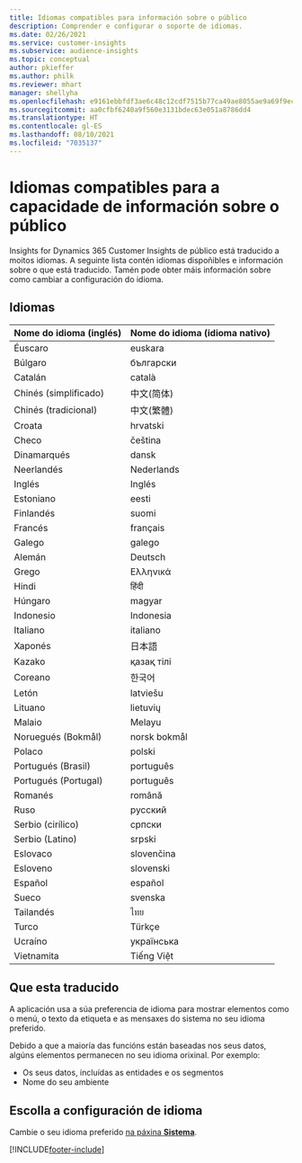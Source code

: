 ```yaml
---
title: Idiomas compatibles para información sobre o público
description: Comprender e configurar o soporte de idiomas.
ms.date: 02/26/2021
ms.service: customer-insights
ms.subservice: audience-insights
ms.topic: conceptual
author: pkieffer
ms.author: philk
ms.reviewer: mhart
manager: shellyha
ms.openlocfilehash: e9161ebbfdf3ae6c48c12cdf7515b77ca49ae8055ae9a69f9ec314bc1247aeaf
ms.sourcegitcommit: aa0cfbf6240a9f560e3131bdec63e051a8786dd4
ms.translationtype: HT
ms.contentlocale: gl-ES
ms.lasthandoff: 08/10/2021
ms.locfileid: "7035137"
---
```

# <a name="supported-languages-for-audience-insights-capability"></a>Idiomas compatibles para a capacidade de información sobre o público

Insights for Dynamics 365 Customer Insights de público está traducido a moitos idiomas. A seguinte lista contén idiomas dispoñibles e información sobre o que está traducido. Tamén pode obter máis información sobre como cambiar a configuración do idioma. 

## <a name="languages"></a>Idiomas

| Nome do idioma (inglés)|  Nome do idioma (idioma nativo) |
| ------------- | ------------- |
| Éuscaro | euskara |
| Búlgaro | български |
| Catalán | català |
| Chinés (simplificado) | 中文(简体) |
| Chinés (tradicional) | 中文(繁體) |
| Croata | hrvatski |
| Checo | čeština |
| Dinamarqués | dansk |
| Neerlandés | Nederlands |
| Inglés | Inglés |
| Estoniano | eesti |
| Finlandés | suomi |
| Francés | français |
| Galego | galego |
| Alemán | Deutsch |
| Grego | Ελληνικά |
| Hindi | हिंदी |
| Húngaro | magyar |
| Indonesio | Indonesia |
| Italiano | italiano |
| Xaponés | 日本語 |
| Kazako | қазақ тілі |
| Coreano | 한국어 |
| Letón | latviešu |
| Lituano | lietuvių |
| Malaio | Melayu |
| Noruegués (Bokmål) | norsk bokmål |
| Polaco | polski |
| Portugués (Brasil) | português |
| Portugués (Portugal) | português |
| Romanés | română |
| Ruso | pусский |
| Serbio (cirílico) | српски |
| Serbio (Latino) | srpski |
| Eslovaco | slovenčina |
| Esloveno | slovenski |
| Español | español |
| Sueco | svenska |
| Tailandés | ไทย |
| Turco | Türkçe |
| Ucraíno | українська |
| Vietnamita | Tiếng Việt |

## <a name="whats-translated"></a>Que esta traducido

A aplicación usa a súa preferencia de idioma para mostrar elementos como o menú, o texto da etiqueta e as mensaxes do sistema no seu idioma preferido.

Debido a que a maioría das funcións están baseadas nos seus datos, algúns elementos permanecen no seu idioma orixinal. Por exemplo:

- Os seus datos, incluídas as entidades e os segmentos
- Nome do seu ambiente

## <a name="choose-your-language-settings"></a>Escolla a configuración de idioma  

Cambie o seu idioma preferido [na páxina **Sistema**](system.md).


[!INCLUDE[footer-include](../includes/footer-banner.md)]